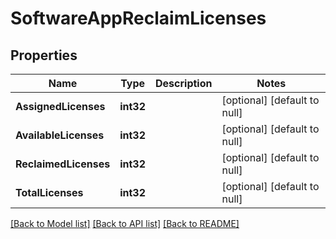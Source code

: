 # SoftwareAppReclaimLicenses

## Properties
Name | Type | Description | Notes
------------ | ------------- | ------------- | -------------
**AssignedLicenses** | **int32** |  | [optional] [default to null]
**AvailableLicenses** | **int32** |  | [optional] [default to null]
**ReclaimedLicenses** | **int32** |  | [optional] [default to null]
**TotalLicenses** | **int32** |  | [optional] [default to null]

[[Back to Model list]](../README.md#documentation-for-models) [[Back to API list]](../README.md#documentation-for-api-endpoints) [[Back to README]](../README.md)


